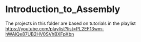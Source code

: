# Introduction_to_Assembly

The projects in this folder are based on tutorials in the playlist https://youtube.com/playlist?list=PL2EF13wm-hWAlQe87UB2HV0SVhBXFpXbn
